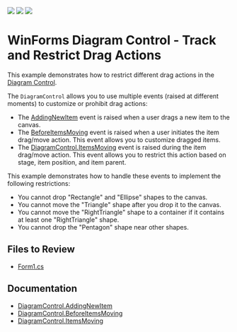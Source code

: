 <!-- default badges list -->
![](https://img.shields.io/endpoint?url=https://codecentral.devexpress.com/api/v1/VersionRange/735928450/17.2.3%2B)
[![](https://img.shields.io/badge/Open_in_DevExpress_Support_Center-FF7200?style=flat-square&logo=DevExpress&logoColor=white)](https://supportcenter.devexpress.com/ticket/details/T1208174)
[![](https://img.shields.io/badge/📖_How_to_use_DevExpress_Examples-e9f6fc?style=flat-square)](https://docs.devexpress.com/GeneralInformation/403183)
<!-- default badges end -->

# WinForms Diagram Control - Track and Restrict Drag Actions

This example demonstrates how to restrict different drag actions in the [Diagram Control](https://docs.devexpress.com/WindowsForms/114833/controls-and-libraries/diagrams).

The `DiagramControl` allows you to use multiple events (raised at different moments) to customize or prohibit drag actions:

* The [AddingNewItem](https://docs.devexpress.com/WindowsForms/DevExpress.XtraDiagram.DiagramControl.AddingNewItem) event is raised when a user drags a new item to the canvas.
* The [BeforeItemsMoving](https://docs.devexpress.com/WindowsForms/DevExpress.XtraDiagram.DiagramControl.BeforeItemsMoving) event is raised when a user initiates the item drag/move action. This event allows you to customize dragged items.
* The [DiagramControl.ItemsMoving](https://docs.devexpress.com/WindowsForms/DevExpress.XtraDiagram.DiagramControl.ItemsMoving) event is raised during the item drag/move action. This event allows you to restrict this action based on stage, item position, and item parent.

This example demonstrates how to handle these events to implement the following restrictions:

* You cannot drop "Rectangle" and "Ellipse" shapes to the canvas.
* You cannot move the "Triangle" shape after you drop it to the canvas.
* You cannot move the "RightTriangle" shape to a container if it contains at least one "RightTriangle" shape.
* You cannot drop the "Pentagon" shape near other shapes.

## Files to Review

- [Form1.cs](./CS/WinApp7/Form1.cs)

## Documentation

- [DiagramControl.AddingNewItem](https://docs.devexpress.com/WindowsForms/DevExpress.XtraDiagram.DiagramControl.AddingNewItem)
- [DiagramControl.BeforeItemsMoving](https://docs.devexpress.com/WindowsForms/DevExpress.XtraDiagram.DiagramControl.BeforeItemsMoving)
- [DiagramControl.ItemsMoving](https://docs.devexpress.com/WindowsForms/DevExpress.XtraDiagram.DiagramControl.ItemsMoving)
